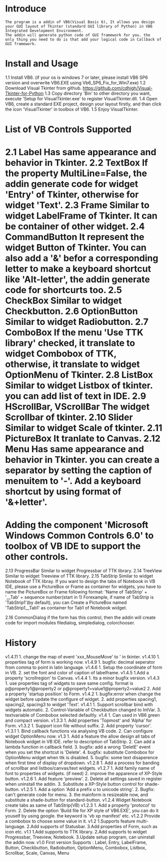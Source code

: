 # Introduce
    The program is a addin of VB6(Visual Basic 6), It allows you design
    your GUI layout of Tkinter (standard GUI library of Python) in VB6 
    Integrated Development Environment.
    The addin will generate python code of GUI framework for you. the 
    only thing you need to do is that add your logical code in Callback of 
    GUI framework.

# Install and Usage
  1.1 Install VB6.
    (if your os is windows 7 or later, please install VB6 SP6 version and 
    overwrite VB6.EXE using Vb6_SP6_Fix_for_Win7.exe)
  1.2 Download Visual Tkinter from github.
    https://github.com/cdhigh/Visual-Tkinter-for-Python
  1.3 Copy directory 'Bin' to other directory you want, execute 
    'Setup for VisualTkinter.exe' to register VisualTkinter.dll.
  1.4 Open VB6, create a standard EXE project, design your layout firstly,
    and than click the icon 'VisualTkinter' in toolbox of VB6.
  1.5 Enjoy VisualTkinter.

# List of VB Controls Supported
  2.1 Label
    Has same appearance and behavior in Tkinter.
  2.2 TextBox
    If the property MultiLine=False, the addin generate code for widget
    'Entry' of Tkinter, otherwise for widget 'Text'.
  2.3 Frame
    Similar to widget LabelFrame of Tkinter. It can be container of other
    widget.
  2.4 CommandButton
    It represent the widget Button of Tkinter.
    You can also add a '&' befor a corresponding letter to make a keyboard
    shortcut like 'Alt-letter', the addin generate code for shortcurts too.
  2.5 CheckBox
    Similar to widget Checkbutton.
  2.6 OptionButton
    Similar to widget Radiobutton.
  2.7 ComboBox
    If the menu 'Use TTK library' checked, it translate to widget Combobox
    of TTK, otherwise, it translate to widget OptionMenu of Tkinter.
  2.8 ListBox
    Similar to widget Listbox of tkinter. you can add list of text in IDE.
  2.9 HScrollBar, VScrollBar
    The widget Scrollbar of tkinter.
  2.10 Slider
    Similar to widget Scale of tkinter.
  2.11 PictureBox
    It tranlate to Canvas.
  2.12 Menu
    Has same appearance and behavior in Tkinter.
    you can create a separator by setting the caption of menuitem to '-'.
    Add a keyboard shortcut by using format of '&+letter'.
  ===================================================
  Adding the component 'Microsoft Windows Common Controls 6.0' to toolbox 
  of VB IDE to support the other controls.
  ====================================================
  2.13 ProgressBar
    Similar to widget Progressbar of TTK library.
  2.14 TreeView
    Similar to widget Treeview of TTK library.
  2.15 TabStrip
    Similar to widget Notebook of TTK libray.
    If you want to design the tabs of Notebook in VB IDE, please use a
    PictureBox or Frame as container for widgets, you have to name the 
    PictureBox or Frame following format:
    'Name of TabStrip' + '__Tab' + sequence number(start in 1)
    Forexample, if name of TabStrip is 'TabStrip1'(by default), you can
    Create a PictureBox named 'TabStrip1__Tab1' as container for Tab1 of 
    Notebook widget.

  2.16 CommonDialog
    if the form has this control, then the addin will create code for 
    import modules filedialog, simpledialog, colorchooser.    

# History
  v1.4.11
    1. change the map of event 'xxx_MouseMove' to '<Motin> in tkinter.
  v1.4.10
    1. properties tag of form is working now.
  v1.4.9
    1. bugfix: decimal seperator from comma to point in latin language.
  v1.4.6
    1. Setup the coordinate of form in VB.
    2. set the font and color of caption of labelframe.
  v1.4.5
    1.Add a property 'scrollregion' to Canvas.
  v1.4.4
    1. Its a minor bugfix version.
  v1.4.3
    1. use properties tag of widgets to save same config. format is 
       p@property1@property2 or p@property1=value1@property2=value2
    2. Add a property 'startup position' to Form.
  v1.4.2
    1. bugfix:error when change the widget before update the configure of 
       widget.
    2. add properties spacing1, spacing2, spacing3 to widget 'Text'.
  v1.4.1
    1. Support scrollbar bind with widgets automatic.
    2. Control-Variable of Checkbutton changed to IntVar.
    3. textvariable of Combobox selected defaultly.
  v1.4
    1. Can used in VB6 green and compact version.
  v1.3.3
    1. Add properties 'Topmost' and 'Alpha' for Form.
  v1.3.2
    1. Support icon file without suffix.
    2. Add property 'cursor'.
  v1.3.1
    1. Bind callback functions via analysing VB code.
    2. Can configure widget OptionMenu now.
  v1.3
    1. Add a feature the allow design all tabs of Notebook widget in VB IDE.
       refer to description of TabStrip.
    2. Can add a lambda function in callback field.
    3. bugfix: add a wrong 'DeletE' event when you set the shortcut is 'Delete'.
    4. bugfix: substitute Combobox for OptionMenu widget when ttk is disabled.
    5. bugfix: some text disaperence when first time of display of dropdown.
  v1.2.8
    1. Add a process for banding of scrollbar and listbox/canvas/text widgets.
  v1.2.7
    1. Add family name of font to properties of widgets. (if need)
    2. improve the apparence of XP-Style button.
  v1.2.6
    1. Add feature 'preview'.
    2. Delete all settings saved in register when uninstall the addin.
    3. Substitute a XP-Style button control for shade-button.
  v1.2.5
    1. Add a option 'Add a prefix u to unicode string'.
    2. Bugfix: can't generate code for menu.
    3. the mainform is resizeable now, and substitute a shade-button for standard-button.
  v1.2.4
    Widget Notebook create tabs as same of TabStrip(VB)
  v1.2.3
    1. Add a property 'protocol' to Form.
    2. Delete the option 'Build file for XP style of VB6.EXE', you can do it
       youself by using google. the keyword is 'vb xp manifest' etc.
  v1.2.2
    Provide a combobox to choose some value in it.
  v1.2
    1.Supports feature multi-language.
    2.Add supports of Statusbar.
    3.Add properties of Form, such as icon etc.
  v1.1
    1.Add supports to TTK library.
    2.Add supports to widget Progressbar, Treeview, Notebook.
    3.Update setup program, can uninstall the addin now.
  v1.0 First version
    Supports : Label, Entry, LabelFrame, Button, Checkbutton, Radiobutton,
    OptionMenu, Combobox, Listbox, Scrollbar, Scale, Canvas, Menu

